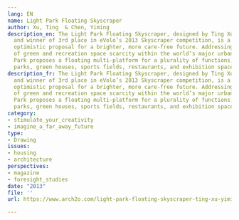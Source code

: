 ```yaml
---
lang: EN
name: Light Park Floating Skyscraper
author: Xu, Ting  & Chen, Yiming
description_en: The Light Park Floating Skyscraper, designed by Ting Xu & Yiming Chen
  and winner of 3rd place in eVolo’s 2013 Skyscraper competition, is a brilliant and
  optimistic proposal for a brighter, more care-free future. Addressing the problem
  of green and recreation space scarcity within the world’s major urban centers, Light
  Park proposes a floating multi-platform for a plurality of functions, including
  parks, green houses, sports fields, restaurants, and exhibition spaces.
description_fr: The Light Park Floating Skyscraper, designed by Ting Xu & Yiming Chen
  and winner of 3rd place in eVolo’s 2013 Skyscraper competition, is a brilliant and
  optimistic proposal for a brighter, more care-free future. Addressing the problem
  of green and recreation space scarcity within the world’s major urban centers, Light
  Park proposes a floating multi-platform for a plurality of functions, including
  parks, green houses, sports fields, restaurants, and exhibition spaces.
category:
- stimulate_your_creativity
- imagine_a_far_away_future
type:
- Drawing
issues:
- housing
- architecture
perspectives:
- magazine
- foresight_studies
date: "2013"
file: ''
url: https://www.arch2o.com/light-park-floating-skyscraper-ting-xu-yiming-chen/

---
```

